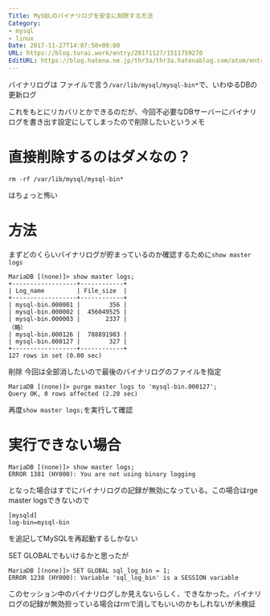 ```yaml
---
Title: MySQLのバイナリログを安全に削除する方法
Category:
- mysql
- linux
Date: 2017-11-27T14:07:50+09:00
URL: https://blog.turai.work/entry/20171127/1511759270
EditURL: https://blog.hatena.ne.jp/thr3a/thr3a.hatenablog.com/atom/entry/8599973812321528115
---
```


バイナリログは ファイルで言う`/var/lib/mysql/mysql-bin*`で、いわゆるDBの更新ログ

これをもとにリカバリとかできるのだが、今回不必要なDBサーバーにバイナリログを書き出す設定にしてしまったので削除したいというメモ

# 直接削除するのはダメなの？

```
rm -rf /var/lib/mysql/mysql-bin*
```

はちょっと怖い

# 方法

まずどのくらいバイナリログが貯まっているのか確認するために`show master logs`

```
MariaDB [(none)]> show master logs;
+------------------+------------+
| Log_name         | File_size  |
+------------------+------------+
| mysql-bin.000001 |        356 |
| mysql-bin.000002 |  456049525 |
| mysql-bin.000003 |       2337 |
（略）
| mysql-bin.000126 |  788891983 |
| mysql-bin.000127 |        327 |
+------------------+------------+
127 rows in set (0.00 sec)
```

削除 今回は全部消したいので最後のバイナリログのファイルを指定

```
MariaDB [(none)]> purge master logs to 'mysql-bin.000127';
Query OK, 0 rows affected (2.20 sec)
```

再度`show master logs;`を実行して確認

# 実行できない場合

```
MariaDB [(none)]> show master logs;
ERROR 1381 (HY000): You are not using binary logging
```

となった場合はすでにバイナリログの記録が無効になっている。この場合はrge master logsできないので

```
[mysqld]
log-bin=mysql-bin
```

を追記してMySQLを再起動するしかない

SET GLOBALでもいけるかと思ったが

```
MariaDB [(none)]> SET GLOBAL sql_log_bin = 1;
ERROR 1238 (HY000): Variable 'sql_log_bin' is a SESSION variable
```

このセッション中のバイナリログしか見えないらしく、できなかった。バイナリログの記録が無効担っている場合はrmで消してもいいのかもしれないが未検証
